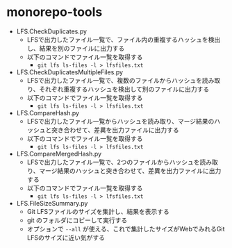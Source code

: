 # monorepo-tools

- LFS.CheckDuplicates.py
    - LFSで出力したファイル一覧で、ファイル内の重複するハッシュを検出し、結果を別のファイルに出力する
    - 以下のコマンドでファイル一覧を取得する
        - `git lfs ls-files -l > lfsfiles.txt`
- LFS.CheckDuplicatesMultipleFiles.py
    - LFSで出力したファイル一覧で、複数のファイルからハッシュを読み取り、それぞれ重複するハッシュを検出して別のファイルに出力する
    - 以下のコマンドでファイル一覧を取得する
        - `git lfs ls-files -l > lfsfiles.txt`
- LFS.CompareHash.py
    - LFSで出力したファイル一覧からハッシュを読み取り、マージ結果のハッシュと突き合わせて、差異を出力ファイルに出力する
    - 以下のコマンドでファイル一覧を取得する
        - `git lfs ls-files -l > lfsfiles.txt`
- LFS.CompareMergedHash.py
    - LFSで出力したファイル一覧で、2つのファイルからハッシュを読み取り、マージ結果のハッシュと突き合わせて、差異を出力ファイルに出力する
    - 以下のコマンドでファイル一覧を取得する
        - `git lfs ls-files -l > lfsfiles.txt`
- LFS.FileSizeSummary.py
    - Git LFSファイルのサイズを集計し、結果を表示する
    - git のフォルダにコピーして実行する
    - オプションで `--all` が使える、これで集計したサイズがWebでみれるGit LFSのサイズに近い気がする
